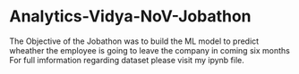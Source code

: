 # Analytics-Vidya-NoV-Jobathon
The Objective of the Jobathon was to build the ML model to predict wheather the employee is going to leave the company in coming six months
For full imformation regarding dataset please visit my ipynb file.
